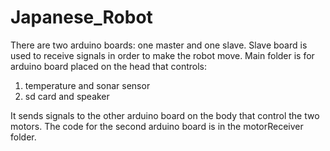 # Japanese_Robot

There are two arduino boards: one master and one slave. Slave board is used to receive signals in order to make the robot move.
Main folder is for arduino board placed on the head that controls:
1) temperature and sonar sensor
2) sd card and speaker

It sends signals to the other arduino board on the body that control the two motors. 
The code for the second arduino board is in the motorReceiver folder.
